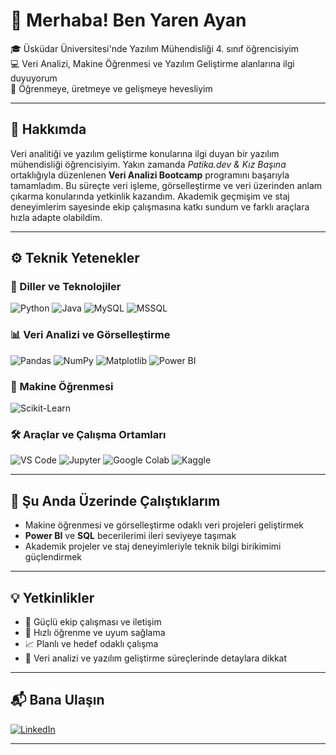 # 👋 Merhaba! Ben Yaren Ayan

🎓 Üsküdar Üniversitesi'nde Yazılım Mühendisliği 4. sınıf öğrencisiyim  
💻 Veri Analizi, Makine Öğrenmesi ve Yazılım Geliştirme alanlarına ilgi duyuyorum  
🚀 Öğrenmeye, üretmeye ve gelişmeye hevesliyim

---

## 💼 Hakkımda

Veri analitiği ve yazılım geliştirme konularına ilgi duyan bir yazılım mühendisliği öğrencisiyim. Yakın zamanda *Patika.dev & Kız Başına* ortaklığıyla düzenlenen **Veri Analizi Bootcamp** programını başarıyla tamamladım. Bu süreçte veri işleme, görselleştirme ve veri üzerinden anlam çıkarma konularında yetkinlik kazandım. Akademik geçmişim ve staj deneyimlerim sayesinde ekip çalışmasına katkı sundum ve farklı araçlara hızla adapte olabildim.

---

## ⚙️ Teknik Yetenekler

### 📌 Diller ve Teknolojiler
![Python](https://img.shields.io/badge/Python-3776AB?style=for-the-badge&logo=python&logoColor=white)
![Java](https://img.shields.io/badge/Java-%23ED8B00.svg?style=for-the-badge&logo=java&logoColor=white)
![MySQL](https://img.shields.io/badge/MySQL-005C84?style=for-the-badge&logo=mysql&logoColor=white)
![MSSQL](https://img.shields.io/badge/MSSQL-CC2927?style=for-the-badge&logo=microsoftsqlserver&logoColor=white)

### 📊 Veri Analizi ve Görselleştirme
![Pandas](https://img.shields.io/badge/Pandas-150458?style=for-the-badge&logo=pandas&logoColor=white)
![NumPy](https://img.shields.io/badge/Numpy-013243?style=for-the-badge&logo=numpy&logoColor=white)
![Matplotlib](https://img.shields.io/badge/Matplotlib-ffffff?style=for-the-badge&logo=matplotlib&logoColor=black)
![Power BI](https://img.shields.io/badge/PowerBI-F2C811?style=for-the-badge&logo=powerbi&logoColor=black)

### 🤖 Makine Öğrenmesi
![Scikit-Learn](https://img.shields.io/badge/Scikit--Learn-F7931E?style=for-the-badge&logo=scikit-learn&logoColor=white)

### 🛠 Araçlar ve Çalışma Ortamları
![VS Code](https://img.shields.io/badge/VS%20Code-007ACC?style=for-the-badge&logo=visual-studio-code&logoColor=white)
![Jupyter](https://img.shields.io/badge/Jupyter-F37626?style=for-the-badge&logo=jupyter&logoColor=white)
![Google Colab](https://img.shields.io/badge/Google%20Colab-F9AB00?style=for-the-badge&logo=googlecolab&logoColor=white)
![Kaggle](https://img.shields.io/badge/Kaggle-20BEFF?style=for-the-badge&logo=kaggle&logoColor=white)

---

## 🌱 Şu Anda Üzerinde Çalıştıklarım

- Makine öğrenmesi ve görselleştirme odaklı veri projeleri geliştirmek
- **Power BI** ve **SQL** becerilerimi ileri seviyeye taşımak
- Akademik projeler ve staj deneyimleriyle teknik bilgi birikimimi güçlendirmek

---

## 💡 Yetkinlikler

- 🤝 Güçlü ekip çalışması ve iletişim
- 🧩 Hızlı öğrenme ve uyum sağlama
- 📈 Planlı ve hedef odaklı çalışma
- 🎯 Veri analizi ve yazılım geliştirme süreçlerinde detaylara dikkat

---

## 📬 Bana Ulaşın

[![LinkedIn](https://img.shields.io/badge/LinkedIn-0A66C2?style=for-the-badge&logo=linkedin&logoColor=white)](https://www.linkedin.com/in/yaren-ayan)

---
